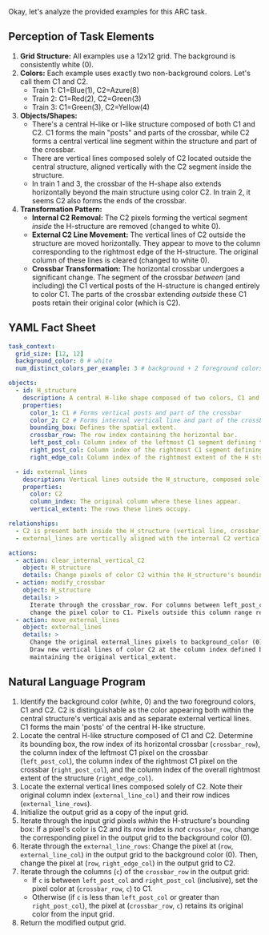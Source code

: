 Okay, let's analyze the provided examples for this ARC task.

## Perception of Task Elements

1.  **Grid Structure:** All examples use a 12x12 grid. The background is consistently white (0).
2.  **Colors:** Each example uses exactly two non-background colors. Let's call them C1 and C2.
    *   Train 1: C1=Blue(1), C2=Azure(8)
    *   Train 2: C1=Red(2), C2=Green(3)
    *   Train 3: C1=Green(3), C2=Yellow(4)
3.  **Objects/Shapes:**
    *   There's a central H-like or I-like structure composed of both C1 and C2. C1 forms the main "posts" and parts of the crossbar, while C2 forms a central vertical line segment within the structure and part of the crossbar.
    *   There are vertical lines composed solely of C2 located outside the central structure, aligned vertically with the C2 segment inside the structure.
    *   In train 1 and 3, the crossbar of the H-shape also extends horizontally beyond the main structure using color C2. In train 2, it seems C2 also forms the ends of the crossbar.
4.  **Transformation Pattern:**
    *   **Internal C2 Removal:** The C2 pixels forming the vertical segment *inside* the H-structure are removed (changed to white 0).
    *   **External C2 Line Movement:** The vertical lines of C2 outside the structure are moved horizontally. They appear to move to the column corresponding to the rightmost edge of the H-structure. The original column of these lines is cleared (changed to white 0).
    *   **Crossbar Transformation:** The horizontal crossbar undergoes a significant change. The segment of the crossbar *between* (and including) the C1 vertical posts of the H-structure is changed entirely to color C1. The parts of the crossbar extending *outside* these C1 posts retain their original color (which is C2).

## YAML Fact Sheet


```yaml
task_context:
  grid_size: [12, 12]
  background_color: 0 # white
  num_distinct_colors_per_example: 3 # background + 2 foreground colors

objects:
  - id: H_structure
    description: A central H-like shape composed of two colors, C1 and C2.
    properties:
      color_1: C1 # Forms vertical posts and part of the crossbar
      color_2: C2 # Forms internal vertical line and part of the crossbar
      bounding_box: Defines the spatial extent.
      crossbar_row: The row index containing the horizontal bar.
      left_post_col: Column index of the leftmost C1 segment defining the H structure on the crossbar row.
      right_post_col: Column index of the rightmost C1 segment defining the H structure on the crossbar row.
      right_edge_col: Column index of the rightmost extent of the H structure's bounding box.

  - id: external_lines
    description: Vertical lines outside the H_structure, composed solely of C2.
    properties:
      color: C2
      column_index: The original column where these lines appear.
      vertical_extent: The rows these lines occupy.

relationships:
  - C2 is present both inside the H_structure (vertical line, crossbar) and as external_lines.
  - external_lines are vertically aligned with the internal C2 vertical line segment.

actions:
  - action: clear_internal_vertical_C2
    object: H_structure
    details: Change pixels of color C2 within the H_structure's bounding box to background_color (0), *except* for those on the crossbar_row.
  - action: modify_crossbar
    object: H_structure
    details: >
      Iterate through the crossbar_row. For columns between left_post_col and right_post_col (inclusive),
      change the pixel color to C1. Pixels outside this column range retain their original color.
  - action: move_external_lines
    object: external_lines
    details: >
      Change the original external_lines pixels to background_color (0).
      Draw new vertical lines of color C2 at the column index defined by H_structure.right_edge_col,
      maintaining the original vertical_extent.

```


## Natural Language Program

1.  Identify the background color (white, 0) and the two foreground colors, C1 and C2. C2 is distinguishable as the color appearing both within the central structure's vertical axis and as separate external vertical lines. C1 forms the main 'posts' of the central H-like structure.
2.  Locate the central H-like structure composed of C1 and C2. Determine its bounding box, the row index of its horizontal crossbar (`crossbar_row`), the column index of the leftmost C1 pixel on the crossbar (`left_post_col`), the column index of the rightmost C1 pixel on the crossbar (`right_post_col`), and the column index of the overall rightmost extent of the structure (`right_edge_col`).
3.  Locate the external vertical lines composed solely of C2. Note their original column index (`external_line_col`) and their row indices (`external_line_rows`).
4.  Initialize the output grid as a copy of the input grid.
5.  Iterate through the input grid pixels *within* the H-structure's bounding box: If a pixel's color is C2 and its row index is *not* `crossbar_row`, change the corresponding pixel in the output grid to the background color (0).
6.  Iterate through the `external_line_rows`: Change the pixel at (`row`, `external_line_col`) in the output grid to the background color (0). Then, change the pixel at (`row`, `right_edge_col`) in the output grid to C2.
7.  Iterate through the columns (`c`) of the `crossbar_row` in the output grid:
    *   If `c` is between `left_post_col` and `right_post_col` (inclusive), set the pixel color at (`crossbar_row`, `c`) to C1.
    *   Otherwise (if `c` is less than `left_post_col` or greater than `right_post_col`), the pixel at (`crossbar_row`, `c`) retains its original color from the input grid.
8.  Return the modified output grid.